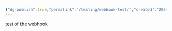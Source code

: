 ```yaml
---
{"dg-publish":true,"permalink":"/testing/webhook-test/","created":"2024-10-13T15:13:44.000-04:00","updated":"2024-10-13T15:33:27.713-04:00"}
---
```


test of the webhook 